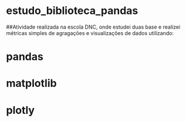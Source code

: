 # estudo_biblioteca_pandas

##Atividade realizada na escola DNC, onde estudei duas base e realizei métricas simples de agragações e visualizações de dados utilizando:
  
  
  # pandas
  # matplotlib
  # plotly
